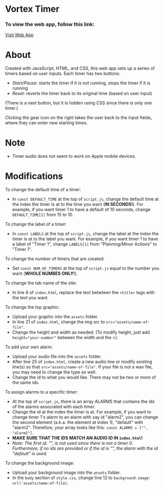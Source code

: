 # Vortex Timer

### To view the web app, follow this link:

[Visit Web App](https://vibrant-media-lab.github.io/Vortex-Timer/)

# About
Created with JavaScript, HTML, and CSS, this web app sets up a series of timers based on user inputs. Each timer has two buttons:
* _Start/Pause_: starts the timer if it is not running, stops the timer if it is running
* _Reset_: reverts the timer back to its original time (based on user input)

(There is a next button, but it is hidden using CSS since there is only one timer.)

Clicking the gear icon on the right takes the user back to the input fields, where they can enter new starting times. 

# Note
* Timer audio does not seem to work on Apple mobile devices.

# Modifications
To change the default time of a timer:
* In `const DEFAULT_TIME` at the top of `script.js`, change the default time at the index the timer is at to the time you want (**IN SECONDS!**). For example, if you want timer 1 to have a default of 10 seconds, change `DEFAULT_TIME[1]` from 15 to 10.

To change the label of a timer:
* In `const LABELS` at the top of `script.js`, change the label at the index the timer is at to the label you want. For example, if you want timer 1 to have a label of "Timer 1", change `LABELS[1]` from "Planning/Minor Actions" to "Timer 1".

To change the number of timers that are created:
* Set `const NUM_OF_TIMERS` at the top of `script.js` equal to the number you want (**WHOLE NUMBES ONLY!**).

To change the tab name of the site:
* In line 8 of `index.html`, replace the text betwteen the `<title>` tags with the text you want. 

To change the top graphic:
* Upload your graphic into the `assets` folder. 
* In line 21 of `index.html`, change the img src to `src="assets/name-of-file"`.
* Change the height and width as needed. (To modify height, just add `height="your-number"` between the width and the >).

To add your own alarm:
* Upload your audio file into the `assets` folder.
* After line 25 of `index.html`, create a new audio line or modify existing line(s) so that `src="assets/name-of-file"`. If your file is not a wav file, you may need to change the type as well. 
* Change the id to what you would like. There may not be two or more of the same ids.

To assign alarms to a specific timer:
* At the top of `script.js`, there is an array ALARMS that contains the ids of the alarms associated with each timer.
* Change the id at the index the timer is at. For example, if you want to change timer 1's alarm to an alarm with say id "alarm2", you can change the second element (a.k.a. the element at index 1), "default" with "alarm2". Therefore, your array looks like this:  `const ALARMS = ["", "alarm2"]`.
* **MAKE SURE THAT THE IDS MATCH AN AUDIO ID IN `index.html`!**
* _Note: The first id, "", is not used since there is not a timer 0. Furthermore, if no ids are provided or if the id is "", the alarm with the id "default" is used._ 

To change the background image:
* Upload your background image into the `assets` folder.
* In the `body` section of `style.css`, change line 12 to `background-image: url('assets/name-of-file)`.
